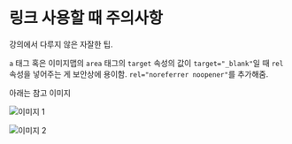 # 링크 사용할 때 주의사항

강의에서 다루지 않은 자잘한 팁.

`a` 태그 혹은 이미지맵의 `area` 태그의 `target` 속성의 값이 `target="_blank"`일 때 `rel`속성을 넣어주는 게 보안상에 용이함. `rel="noreferrer noopener"`를 추가해줌.

아래는 참고 이미지

![이미지 1](https://nihil-green-code.github.io/image/팁1.png)

![이미지 2](https://nihil-green-code.github.io/image/팁2.png)
